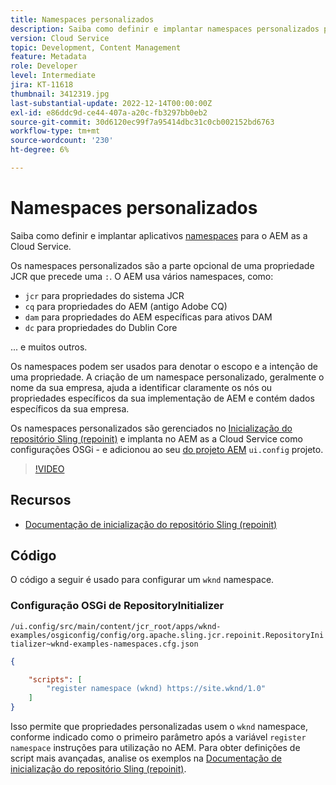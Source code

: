 ```yaml
---
title: Namespaces personalizados
description: Saiba como definir e implantar namespaces personalizados para o AEM as a Cloud Service.
version: Cloud Service
topic: Development, Content Management
feature: Metadata
role: Developer
level: Intermediate
jira: KT-11618
thumbnail: 3412319.jpg
last-substantial-update: 2022-12-14T00:00:00Z
exl-id: e86ddc9d-ce44-407a-a20c-fb3297bb0eb2
source-git-commit: 30d6120ec99f7a95414dbc31c0cb002152bd6763
workflow-type: tm+mt
source-wordcount: '230'
ht-degree: 6%

---
```


# Namespaces personalizados

Saiba como definir e implantar aplicativos [namespaces](https://developer.adobe.com/experience-manager/reference-materials/spec/jcr/1.0/4.5_Namespaces.html) para o AEM as a Cloud Service.

Os namespaces personalizados são a parte opcional de uma propriedade JCR que precede uma `:`. O AEM usa vários namespaces, como:

+ `jcr` para propriedades do sistema JCR
+ `cq` para propriedades do AEM (antigo Adobe CQ)
+ `dam` para propriedades do AEM específicas para ativos DAM
+ `dc` para propriedades do Dublin Core

... e muitos outros.

Os namespaces podem ser usados para denotar o escopo e a intenção de uma propriedade. A criação de um namespace personalizado, geralmente o nome da sua empresa, ajuda a identificar claramente os nós ou propriedades específicos da sua implementação de AEM e contém dados específicos da sua empresa.

Os namespaces personalizados são gerenciados no [Inicialização do repositório Sling (repoinit)](https://sling.apache.org/documentation/bundles/repository-initialization.html) e implanta no AEM as a Cloud Service como configurações OSGi - e adicionou ao seu [do projeto AEM](https://experienceleague.adobe.com/docs/experience-manager-core-components/using/developing/archetype/overview.html?lang=pt-BR) `ui.config` projeto.

>[!VIDEO](https://video.tv.adobe.com/v/3412319?quality=12&learn=on)

## Recursos

+ [Documentação de inicialização do repositório Sling (repoinit)](https://sling.apache.org/documentation/bundles/repository-initialization.html#repoinit-parser-test-scenarios)

## Código

O código a seguir é usado para configurar um `wknd` namespace.

### Configuração OSGi de RepositoryInitializer

`/ui.config/src/main/content/jcr_root/apps/wknd-examples/osgiconfig/config/org.apache.sling.jcr.repoinit.RepositoryInitializer~wknd-examples-namespaces.cfg.json`

```json
{

    "scripts": [
        "register namespace (wknd) https://site.wknd/1.0"
    ]
}
```

Isso permite que propriedades personalizadas usem o `wknd` namespace, conforme indicado como o primeiro parâmetro após a variável `register namespace` instruções para utilização no AEM. Para obter definições de script mais avançadas, analise os exemplos na [Documentação de inicialização do repositório Sling (repoinit)](https://sling.apache.org/documentation/bundles/repository-initialization.html#repoinit-parser-test-scenarios).
